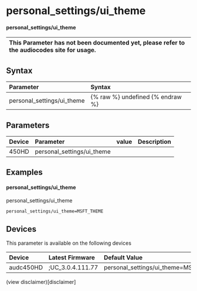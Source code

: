 ﻿---
description: personal_settings/ui_theme
search: false
---

# personal_settings/ui_theme

#### personal_settings/ui_theme


| This Parameter has not been documented yet, please refer to the audiocodes site for usage.  |
| :--- |

## Syntax
| Parameter | Syntax |
| :--- | :--- |
|personal_settings/ui_theme | {% raw %} undefined {% endraw %} |

## Parameters
|Device|Parameter|value|Description|
|:---|:---|:---|:---|
| 450HD | personal_settings/ui_theme |  |  |

## Examples
#### personal_settings/ui_theme

personal_settings/ui_theme

```
personal_settings/ui_theme=MSFT_THEME
```

## Devices
This parameter is available on the following devices

| Device | Latest Firmware | Default Value |
|:---|:---|:---|
| audc450HD | ;UC_3.0.4.111.77 | personal_settings/ui_theme=MSFT_THEME 

(view disclaimer)[disclaimer]

